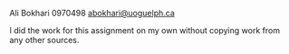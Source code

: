 Ali Bokhari 
0970498
abokhari@uoguelph.ca

I did the work for this assignment on my own without copying work from any other sources.
